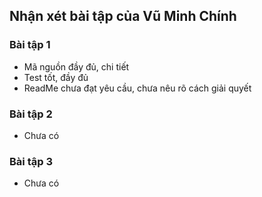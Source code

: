 ## Nhận xét bài tập của Vũ Minh Chính

### Bài tập 1
- Mã nguồn đầy đủ, chi tiết
- Test tốt, đầy đủ
- ReadMe chưa đạt yêu cầu, chưa nêu rõ cách giải quyết

### Bài tập 2
- Chưa có

### Bài tập 3
- Chưa có 

